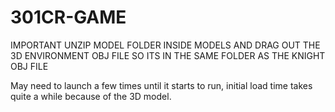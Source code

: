 # 301CR-GAME
IMPORTANT 
UNZIP MODEL FOLDER INSIDE MODELS AND DRAG OUT THE 3D ENVIRONMENT OBJ FILE SO ITS IN THE SAME FOLDER AS THE KNIGHT OBJ FILE

May need to launch a few times until it starts to run, initial load time takes quite a while because of the 3D model.
